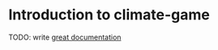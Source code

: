 # Introduction to climate-game

TODO: write [great documentation](http://jacobian.org/writing/what-to-write/)
